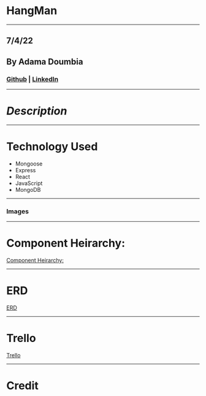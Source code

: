 # **HangMan**

---

## 7/4/22

## By Adama Doumbia

### [Github](https://github.com/apd5392/) | [LinkedIn](www.linkedin.com/in/adama-doumbia223)

---

# **_Description_**


---

# **Technology Used**

- Mongoose
- Express
- React
- JavaScript
- MongoDB


---
### **Images**


---

# **Component Heirarchy:**

[Component Heirarchy:]()

---
# **ERD**

[ERD]()

---

# **Trello**

[Trello]()

---

# **Credit**
